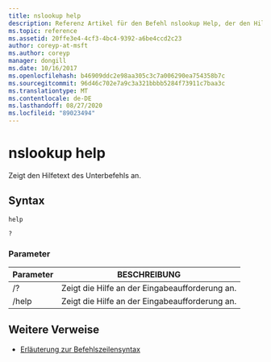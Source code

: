 ```yaml
---
title: nslookup help
description: Referenz Artikel für den Befehl nslookup Help, der den Hilfe Inhalt des Unterbefehls anzeigt.
ms.topic: reference
ms.assetid: 20ffe3e4-4cf3-4bc4-9392-a6be4ccd2c23
author: coreyp-at-msft
ms.author: coreyp
manager: dongill
ms.date: 10/16/2017
ms.openlocfilehash: b46909ddc2e98aa305c3c7a006290ea754358b7c
ms.sourcegitcommit: 96d46c702e7a9c3a321bbbb5284f73911c7baa3c
ms.translationtype: MT
ms.contentlocale: de-DE
ms.lasthandoff: 08/27/2020
ms.locfileid: "89023494"
---
```

# <a name="nslookup-help"></a>nslookup help

Zeigt den Hilfetext des Unterbefehls an.

## <a name="syntax"></a>Syntax

```
help
```

```
?
```

### <a name="parameters"></a>Parameter

| Parameter | BESCHREIBUNG |
| --------- | ----------- |
| /? | Zeigt die Hilfe an der Eingabeaufforderung an. |
| /help | Zeigt die Hilfe an der Eingabeaufforderung an. |

## <a name="additional-references"></a>Weitere Verweise

- [Erläuterung zur Befehlszeilensyntax](command-line-syntax-key.md)
